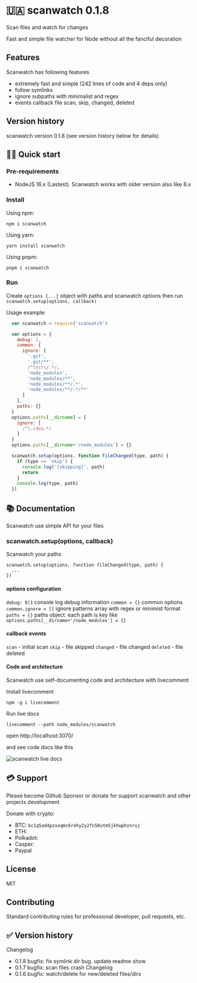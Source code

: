 # 🇺🇦 scanwatch 0.1.8

Scan files and watch for changes

Fast and simple file watcher for Node without all the fanciful decoration

## Features

Scanwatch has following features
- extremely fast and simple (242 lines of code and 4 deps only)
- follow symlinks
- ignore subpaths with minimalist and regex
- events callback file scan, skip, changed, deleted

## Version history

scanwatch version 0.1.8 (see version history below for details)

## 🏄‍♂️ Quick start

### Pre-requirements

- NodeJS 16.x (Lastest). Scanwatch works with older version also like 8.x  

### Install

Using npm:
```
npm i scanwatch
```

Using yarn:
```
yarn install scanwatch
```

Using pnpm:
```
pnpm i scanwatch
```

### Run

Create ```options {...}``` object with paths and scanwatch options then run ```scanwatch.setup(options, callback)```

Usage example:

```javascript
  var scanwatch = require('scanwatch')

  var options = {
    debug: 1,
    common: {
      ignore: [
        '.git',
        '.git/**',
        /^test\/.*/,
        'node_modules',
        'node_modules/**',
        'node_modules/**/.*',
        'node_modules/**/.*/**'
      ]
    },
    paths: {}
  }
  options.paths[__dirname] = {
    ignore: [
      /^\.idea.*/
    ]
  }
  options.paths[__dirname+'/node_modules'] = {}

  scanwatch.setup(options, function fileChanged(type, path) {
    if (type == 'skip') {
      console.log('[skipping]', path)
      return
    }
    console.log(type, path)
  })
```

## 📚 Documentation

Scanwatch use simple API for your files 

### scanwatch.setup(options, callback) 

Scanwatch your paths

```
scanwatch.setup(options, function fileChanged(type, path) {
  ...
})
```

#### options configuration 

```debug: 0|1``` console log debug information
```common = {}``` common options 
```common.ignore = []``` ignore patterns array with regex or minimist format
```paths = {}``` paths object. each path is key like ```options.paths[__dirname+'/node_modules'] = {}```

#### callback events

```scan``` - initial scan
```skip``` - file skipped
```changed``` - file changed
```deleted``` - file deleted

#### Code and architecture

Scanwatch use self-documenting code and architecture with livecomment

Install livecomment
```
npm -g i livecomment
```

Run live docs
```
livecomment --path node_modules/scanwatch
```

open http://localhost:3070/

and see code docs like this

![scanwatch live docs](/assets/screenshot_docs.png)

## 💳 Support

Please become Github Sponsor or donate for support scanwatch and other projects development

Donate with crypto:
- BTC: ```bc1q5ad4pzxxqmc6rehy2y2fn58utm5jkhwphznruj```
- ETH:
- Polkadot:
- Casper:
- Paypal

## License

MIT

## Contributing

Standard contributing rules for professional developer, pull requests, etc.

## ✅ Version history

Changelog
- 0.1.8 bugfix: fix symlink dir bug. update readme show
- 0.1.7 bugfix: scan files crash Changelog 
- 0.1.6 bugfix: watch/delete for new/deleted files/dirs

